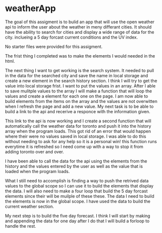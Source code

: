 # weatherApp

The goal of this assigment is to bulid an app that will use the open weather api to inform the user about the weather in meny differant cities. It should have the ability to search for cities and display a wide range of data for the city. inclueing a 5 day forcast current conditions and the UV index.

No starter files were provided for this assigment.

The frist thing I completed was to make the elements I would needed in the html. 

The next thing I want to get working is the search system. It needed to pull in the data for the searched city and save the name in local storage and create a new element in the search history section. I think I will try to get the value into local storage frist. I want to put the values in an array. After I able to save mulitple values to the array I will make a function that will loop the values and create a element for each one on the page. I am now able to build elements from the items on the array and the values are not overwitten when I refresh the page and add a new value. My next task is to be able to build a link to the api and recerive a responce with the information given.

This link to the api is now working and I create a second function that will automatically call the weather data for toronto and push it into the history array when the program loads. This got rid of an error that would happen where their were no values saved in local storage. I was able to do this without needing to ask for any help so it is a personal win! this function runs everytime it is refreshed so I need come up with a way to stop it from adding toronto over and over. 

I have been able to call the data for the api using the elements from the history and the values entered by the user as well as the value that is loaded when the program loads.

What I still need to accomplish is finding a way to push the retrived data values to the global scope so I can use it to build the elements that display the data. I will also need to make a four loop that build the 5 day forcast elements since their will be muilple of these these. The data I need to build the elements is now in the global scope. I have used the data to build the current weather section.

My next step is to build the five day forecast. I think I will start by making and appending the data for one day after I do that I will build a forloop to handle the rest. 





